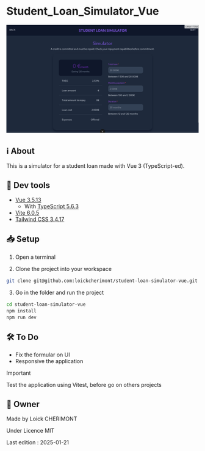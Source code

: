 # Student_Loan_Simulator_Vue

<!-- replace this sample image by an app screenshot -->
![Preview for the application](/github/preview.png)


## :information_source: About  

This is a simulator for a student loan made with Vue 3 (TypeScript-ed).


## :wrench: Dev tools
- [Vue 3.5.13](https://vuejs.org/ 'Vue 3 official website')
    * With [TypeScript 5.6.3](https://www.typescriptlang.org/ 'TypeScript official website')
- [Vite 6.0.5](https://vite.dev/ 'Vite official website')
- [Tailwind CSS 3.4.17](https://tailwindcss.com/ 'Tailwind CSS official website')

<!-- ### Prerequisites -->


## :inbox_tray: Setup

1. Open a terminal 

2. Clone the project into your workspace

```bash
git clone git@github.com:loickcherimont/student-loan-simulator-vue.git
```
3. Go in the folder and run the project

```bash
cd student-loan-simulator-vue
npm install
npm run dev
```


<!-- ### How to run ?

To Do ... -->

## :hammer_and_wrench: To Do

- Fix the formular on UI
- Responsive the application

> [!IMPORTANT]  
> Test the application using Vitest, before go on others projects


## :key: Owner

Made by Loick CHERIMONT 

Under Licence MIT  

Last edition : 2025-01-21
